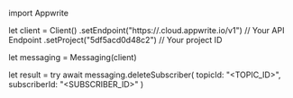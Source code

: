 import Appwrite

let client = Client()
    .setEndpoint("https://<REGION>.cloud.appwrite.io/v1") // Your API Endpoint
    .setProject("5df5acd0d48c2") // Your project ID

let messaging = Messaging(client)

let result = try await messaging.deleteSubscriber(
    topicId: "<TOPIC_ID>",
    subscriberId: "<SUBSCRIBER_ID>"
)

